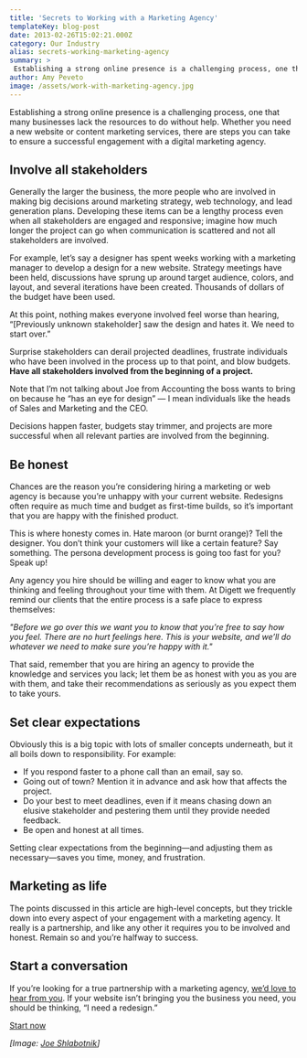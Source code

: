```yaml
---
title: 'Secrets to Working with a Marketing Agency'
templateKey: blog-post
date: 2013-02-26T15:02:21.000Z
category: Our Industry
alias: secrets-working-marketing-agency
summary: > 
 Establishing a strong online presence is a challenging process, one that many businesses lack the resources to do without help. Whether you need a new website or content marketing services, there are steps you can take to ensure a successful engagement with a digital marketing agency.
author: Amy Peveto
image: /assets/work-with-marketing-agency.jpg
---
```


Establishing a strong online presence is a challenging process, one that many businesses lack the resources to do without help. Whether you need a new website or content marketing services, there are steps you can take to ensure a successful engagement with a digital marketing agency.

Involve all stakeholders
------------------------

Generally the larger the business, the more people who are involved in making big decisions around marketing strategy, web technology, and lead generation plans. Developing these items can be a lengthy process even when all stakeholders are engaged and responsive; imagine how much longer the project can go when communication is scattered and not all stakeholders are involved.

For example, let’s say a designer has spent weeks working with a marketing manager to develop a design for a new website. Strategy meetings have been held, discussions have sprung up around target audience, colors, and layout, and several iterations have been created. Thousands of dollars of the budget have been used.

At this point, nothing makes everyone involved feel worse than hearing, “\[Previously unknown stakeholder\] saw the design and hates it. We need to start over.”

Surprise stakeholders can derail projected deadlines, frustrate individuals who have been involved in the process up to that point, and blow budgets. **Have all stakeholders involved from the beginning of a project.**

Note that I’m not talking about Joe from Accounting the boss wants to bring on because he “has an eye for design” — I mean individuals like the heads of Sales and Marketing and the CEO.

Decisions happen faster, budgets stay trimmer, and projects are more successful when all relevant parties are involved from the beginning.

Be honest
---------

Chances are the reason you’re considering hiring a marketing or web agency is because you’re unhappy with your current website. Redesigns often require as much time and budget as first-time builds, so it’s important that you are happy with the finished product.

This is where honesty comes in. Hate maroon (or burnt orange)? Tell the designer. You don’t think your customers will like a certain feature? Say something. The persona development process is going too fast for you? Speak up!

Any agency you hire should be willing and eager to know what you are thinking and feeling throughout your time with them. At Digett we frequently remind our clients that the entire process is a safe place to express themselves:

_"Before we go over this we want you to know that you’re free to say how you feel. There are no hurt feelings here. This is your website, and we’ll do whatever we need to make sure you’re happy with it."_

That said, remember that you are hiring an agency to provide the knowledge and services you lack; let them be as honest with you as you are with them, and take their recommendations as seriously as you expect them to take yours.

Set clear expectations
----------------------

Obviously this is a big topic with lots of smaller concepts underneath, but it all boils down to responsibility. For example:

*   If you respond faster to a phone call than an email, say so.
*   Going out of town? Mention it in advance and ask how that affects the project.
*   Do your best to meet deadlines, even if it means chasing down an elusive stakeholder and pestering them until they provide needed feedback.
*   Be open and honest at all times.

Setting clear expectations from the beginning—and adjusting them as necessary—saves you time, money, and frustration.

Marketing as life
-----------------

The points discussed in this article are high-level concepts, but they trickle down into every aspect of your engagement with a marketing agency. It really is a partnership, and like any other it requires you to be involved and honest. Remain so and you’re halfway to success.

Start a conversation
--------------------

If you’re looking for a true partnership with a marketing agency, [we’d love to hear from you](/we-redesign-bad-websites). If your website isn’t bringing you the business you need, you should be thinking, “I need a redesign.”

[Start now](/we-redesign-bad-websites)

_\[Image: [Joe Shlabotnik](http://www.flickr.com/photos/joeshlabotnik/422697043/)\]_